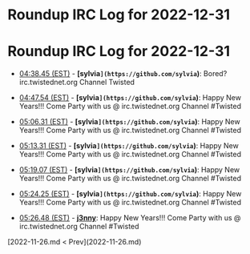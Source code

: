 # Roundup IRC Log for 2022-12-31 #
# Roundup IRC Log for 2022-12-31
* <a href="#04:38.45" id="04:38.45">04:38.45 (EST)</a> - __[sylvia`](https://github.com/sylvia`)__: Bored? irc.twistednet.org Channel Twisted

* <a href="#04:47.54" id="04:47.54">04:47.54 (EST)</a> - __[sylvia`](https://github.com/sylvia`)__: Happy New Years!!! Come Party with us @ irc.twistednet.org Channel #Twisted

* <a href="#05:06.31" id="05:06.31">05:06.31 (EST)</a> - __[sylvia`](https://github.com/sylvia`)__: Happy New Years!!! Come Party with us @ irc.twistednet.org Channel #Twisted

* <a href="#05:13.31" id="05:13.31">05:13.31 (EST)</a> - __[sylvia`](https://github.com/sylvia`)__: Happy New Years!!! Come Party with us @ irc.twistednet.org Channel #Twisted
* <a href="#05:19.07" id="05:19.07">05:19.07 (EST)</a> - __[sylvia`](https://github.com/sylvia`)__: Happy New Years!!! Come Party with us @ irc.twistednet.org Channel #Twisted

* <a href="#05:24.25" id="05:24.25">05:24.25 (EST)</a> - __[sylvia`](https://github.com/sylvia`)__: Happy New Years!!! Come Party with us @ irc.twistednet.org Channel #Twisted
* <a href="#05:26.48" id="05:26.48">05:26.48 (EST)</a> - __[j3nny](https://github.com/j3nny)__: Happy New Years!!! Come Party with us @ irc.twistednet.org Channel #Twisted

<div class="inpage-footer">
[2022-11-26.md < Prev](2022-11-26.md)
</div>
